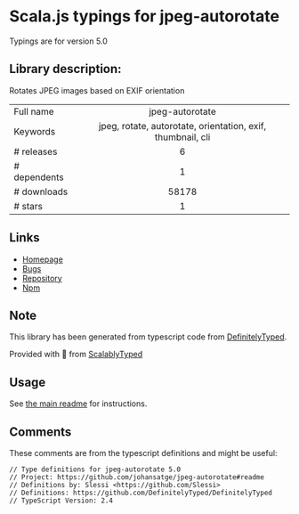 
# Scala.js typings for jpeg-autorotate

Typings are for version 5.0

## Library description:
Rotates JPEG images based on EXIF orientation

|                    |                 |
| ------------------ | :-------------: |
| Full name          | jpeg-autorotate |
| Keywords           | jpeg, rotate, autorotate, orientation, exif, thumbnail, cli |
| # releases         | 6 |
| # dependents       | 1 |
| # downloads        | 58178 |
| # stars            | 1 |

## Links
- [Homepage](https://github.com/johansatge/jpeg-autorotate#readme)
- [Bugs](https://github.com/johansatge/jpeg-autorotate/issues)
- [Repository](https://github.com/johansatge/jpeg-autorotate)
- [Npm](https://www.npmjs.com/package/jpeg-autorotate)
    


## Note
This library has been generated from typescript code from [DefinitelyTyped](https://definitelytyped.org).

Provided with :purple_heart: from [ScalablyTyped](https://github.com/oyvindberg/ScalablyTyped)

## Usage
See [the main readme](../../readme.md) for instructions.

## Comments

These comments are from the typescript definitions and might be useful:
```
// Type definitions for jpeg-autorotate 5.0
// Project: https://github.com/johansatge/jpeg-autorotate#readme
// Definitions by: Slessi <https://github.com/Slessi>
// Definitions: https://github.com/DefinitelyTyped/DefinitelyTyped
// TypeScript Version: 2.4

```

